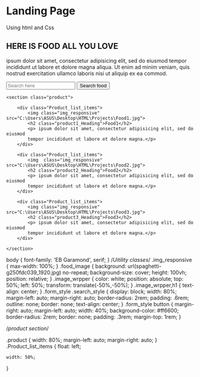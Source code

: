 # Landing Page
 Using html and Css

<!DOCTYPE html>
<html>
<head>
	<meta charset="utf-8">
	<meta name="viewport" content="width=device-width, initial-scale=1">
	<title>Food Website</title>
	<link href="https://fonts.googleapis.com/css2?family=EB+Garamond&family=Poppins:wght@200&display=swap" rel="stylesheet">
	<link rel="stylesheet" type="text/css" href="C:\Users\ASUS\Desktop\HTML\Projects\Normalize.css">
	<link rel="stylesheet" type="text/css" href="C:\Users\ASUS\Desktop\HTML\Projects\Style5.css">
</head>
<body>
	<section class="food_image">
		<div class="image_wrpper">
			<h1>HERE IS FOOD ALL YOU LOVE</h1>
			<p> ipsum dolor sit amet, consectetur adipisicing elit, sed do eiusmod
			tempor incididunt ut labore et dolore magna aliqua. Ut enim ad minim veniam,
			quis nostrud exercitation ullamco laboris nisi ut aliquip ex ea commod.<p>
			<form class="form_style">
				<input class="search_style" type="text" placeholder="Search here">
				<button type="submit">Search food</button>
			</form>
		</div>
	</section>

	<section class="product">

		<div class="Product_list_items">
			<img class="img_responsive" src="C:\Users\ASUS\Desktop\HTML\Projects\Food1.jpg">
			<h2 class="product1_Heading">Food1</h2>
			<p> ipsum dolor sit amet, consectetur adipisicing elit, sed do eiusmod
			tempor incididunt ut labore et dolore magna.</p>
		</div>

		<div class="Product_list_items">
			<img  class="img_responsive" src="C:\Users\ASUS\Desktop\HTML\Projects\Food2.jpg">
			<h2 class="product2_Heading">Food2</h2>
			<p> ipsum dolor sit amet, consectetur adipisicing elit, sed do eiusmod
			tempor incididunt ut labore et dolore magna.</p>
		</div>

		<div class="Product_list_items">
			<img class="img_responsive" src="C:\Users\ASUS\Desktop\HTML\Projects\Food3.jpg">
			<h2 class="product3_Heading">Food3</h2>
			<p> ipsum dolor sit amet, consectetur adipisicing elit, sed do eiusmod
			tempor incididunt ut labore et dolore magna.</p>
		</div>
		
	</section>

</body>
</html>

<Html Ends Here>
 
 <CSS>
  
  body
{
	font-family: 'EB Garamond', serif;
}
/*Uitility classes*/
.img_responsive
{
	max-width: 100%;
}
.food_image
{
	background: url(spaghetti-g250fdc039_1920.jpg) no-repeat;
	background-size: cover;
	height: 100vh;
	position: relative;
}
.image_wrpper
{
	color: white;
	position: absolute;
	top: 50%;
	left: 50%;
	transform: translate(-50%,-50%);
}
.image_wrpper,h1
{
	text-align: center;
}
.form_style .search_style
{
  display: block;
  width: 80%;
  margin-left: auto;
  margin-right: auto;
  border-radius: 2rem;
  padding: .6rem;
  outline: none;
  border: none;
  text-align: center;
}
.form_style button
{
	margin-right: auto;
	margin-left: auto;
	width: 40%;
	background-color: #ff6600;
	border-radius: 2rem;
	border: none;
	padding: .3rem;
	margin-top: 1rem;
}

/*product section*/

.product
{
	width: 80%;
	margin-left: auto;
	margin-right: auto;
}
.Product_list_items
{
	float: left;
	
	width: 50%;
}
 
